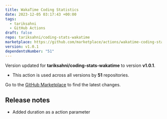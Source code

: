 ```yaml
---
title: WakaTime Coding Statistics
date: 2023-12-05 03:17:43 +00:00
tags:
  - tariksahni
  - GitHub Actions
draft: false
repo: tariksahni/coding-stats-wakatime
marketplace: https://github.com/marketplace/actions/wakatime-coding-statistics
version: v1.0.1
dependentsNumber: "51"
---
```



Version updated for **tariksahni/coding-stats-wakatime** to version **v1.0.1**.
- This action is used across all versions by **51** repositories.

Go to the [GitHub Marketplace](https://github.com/marketplace/actions/wakatime-coding-statistics) to find the latest changes.

## Release notes

* Added duration as a action parameter

